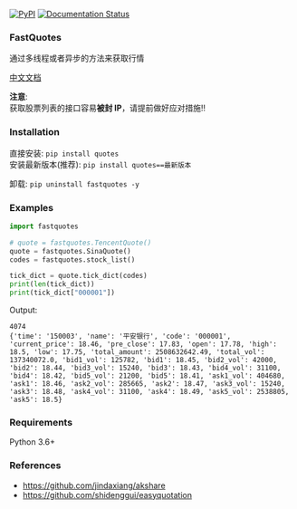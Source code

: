 [![PyPI](https://img.shields.io/pypi/v/fastquotes.svg)](https://pypi.org/project/fastquotes/)  [![Documentation Status](https://readthedocs.org/projects/fastquotes/badge/?version=latest)](https://fastquotes.readthedocs.io/zh/latest/?badge=latest)

### FastQuotes

通过多线程或者异步的方法来获取行情

<a href="https://fastquotes.readthedocs.io/zh/latest/" target="_blank">中文文档</a>

**注意**:   
获取股票列表的接口容易**被封 IP**，请提前做好应对措施!!

### Installation

直接安装: `pip install quotes`       
安装最新版本(推荐): `pip install quotes==最新版本`

卸载: `pip uninstall fastquotes -y`

### Examples

```py
import fastquotes

# quote = fastquotes.TencentQuote()
quote = fastquotes.SinaQuote()
codes = fastquotes.stock_list()

tick_dict = quote.tick_dict(codes)
print(len(tick_dict))
print(tick_dict["000001"])
```

Output:

```
4074
{'time': '150003', 'name': '平安银行', 'code': '000001', 'current_price': 18.46, 'pre_close': 17.83, 'open': 17.78, 'high': 18.5, 'low': 17.75, 'total_amount': 2508632642.49, 'total_vol': 137340072.0, 'bid1_vol': 125782, 'bid1': 18.45, 'bid2_vol': 42000, 'bid2': 18.44, 'bid3_vol': 15240, 'bid3': 18.43, 'bid4_vol': 31100, 'bid4': 18.42, 'bid5_vol': 21200, 'bid5': 18.41, 'ask1_vol': 404680, 'ask1': 18.46, 'ask2_vol': 285665, 'ask2': 18.47, 'ask3_vol': 15240, 'ask3': 18.48, 'ask4_vol': 31100, 'ask4': 18.49, 'ask5_vol': 2538805, 'ask5': 18.5}
```

### Requirements

Python 3.6+

### References

- <a href="https://github.com/jindaxiang/akshare" target="_blank">https://github.com/jindaxiang/akshare</a>   
- <a href="https://github.com/shidenggui/easyquotation" target="_blank">https://github.com/shidenggui/easyquotation</a>   
